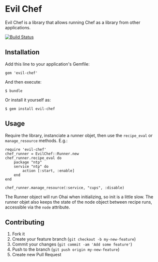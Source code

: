# Evil Chef

Evil Chef is a library that allows running Chef as a library from other applications.

[![Build Status](https://travis-ci.org/avishai-ish-shalom/evil-chef.png)](https://travis-ci.org/avishai-ish-shalom/evil-chef)

## Installation

Add this line to your application's Gemfile:

    gem 'evil-chef'

And then execute:

    $ bundle

Or install it yourself as:

    $ gem install evil-chef

## Usage

Require the library, instanciate a runner objet, then use the `recipe_eval` or `manage_resource` methods. E.g.:

    require 'evil-chef'
    chef_runner = EvilChef::Runner.new
    chef_runner.recipe_eval do
        package "ntp"
        service "ntp" do
            action [:start, :enable]
        end
    end

    chef_runner.manage_resource(:service, "cups", :disable)

The Runner object will run Ohai when initializing, so init is a little slow. The runner objet also keeps the state of the node object between recipe runs, accessible via the `node` attribute.

## Contributing

1. Fork it
2. Create your feature branch (`git checkout -b my-new-feature`)
3. Commit your changes (`git commit -am 'Add some feature'`)
4. Push to the branch (`git push origin my-new-feature`)
5. Create new Pull Request
